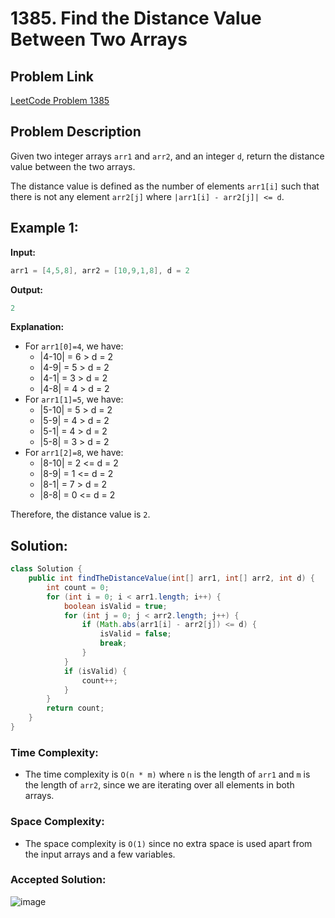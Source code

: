 # 1385. Find the Distance Value Between Two Arrays

## Problem Link
[LeetCode Problem 1385](https://leetcode.com/problems/find-the-distance-value-between-two-arrays/)

## Problem Description

Given two integer arrays `arr1` and `arr2`, and an integer `d`, return the distance value between the two arrays. 

The distance value is defined as the number of elements `arr1[i]` such that there is not any element `arr2[j]` where `|arr1[i] - arr2[j]| <= d`.

## Example 1:

**Input:**
```java
arr1 = [4,5,8], arr2 = [10,9,1,8], d = 2
```

**Output:**
```java
2
```

**Explanation:**
- For `arr1[0]=4`, we have:
  - |4-10| = 6 > d = 2
  - |4-9| = 5 > d = 2
  - |4-1| = 3 > d = 2
  - |4-8| = 4 > d = 2
- For `arr1[1]=5`, we have:
  - |5-10| = 5 > d = 2
  - |5-9| = 4 > d = 2
  - |5-1| = 4 > d = 2
  - |5-8| = 3 > d = 2
- For `arr1[2]=8`, we have:
  - |8-10| = 2 <= d = 2
  - |8-9| = 1 <= d = 2
  - |8-1| = 7 > d = 2
  - |8-8| = 0 <= d = 2

Therefore, the distance value is `2`.

## Solution:

```java
class Solution {
    public int findTheDistanceValue(int[] arr1, int[] arr2, int d) {
        int count = 0;
        for (int i = 0; i < arr1.length; i++) {
            boolean isValid = true;
            for (int j = 0; j < arr2.length; j++) {
                if (Math.abs(arr1[i] - arr2[j]) <= d) {
                    isValid = false;
                    break;
                }
            }
            if (isValid) {
                count++;
            }
        }
        return count;
    }
}
```

### Time Complexity:
- The time complexity is `O(n * m)` where `n` is the length of `arr1` and `m` is the length of `arr2`, since we are iterating over all elements in both arrays.

### Space Complexity:
- The space complexity is `O(1)` since no extra space is used apart from the input arrays and a few variables.
  
### Accepted Solution:
![image](https://github.com/user-attachments/assets/20e4e334-5738-4a05-9fc1-8c3dd13481b7)
